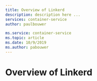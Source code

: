 ```yaml
---
title: Overview of Linkerd
description: description here ...
services: container-service
author: paulbouwer

ms.service: container-service
ms.topic: article
ms.date: 10/9/2019
ms.author: pabouwer
---
```


# Overview of Linkerd